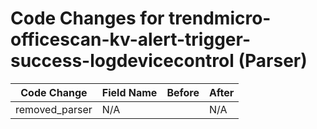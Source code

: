 # Code Changes for trendmicro-officescan-kv-alert-trigger-success-logdevicecontrol (Parser)

| Code Change | Field Name | Before | After |
|-------------|------------|--------|-------|
| removed_parser | N/A |  | N/A |